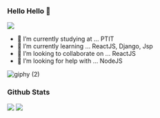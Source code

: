 ### Hello Hello 👋
<a href=https://www.facebook.com/npt3112001/> <img src="https://img.shields.io/badge/-LinkedIn-0e76a8?style=plastic&logo=linkedIn"> </a>

- 🔭 I’m currently studying at ... PTIT
- 🌱 I’m currently learning ... ReactJS, Django, Jsp
- 👯 I’m looking to collaborate on ... ReactJS
- 🤔 I’m looking for help with ... NodeJS


![giphy (2)](https://user-images.githubusercontent.com/73649278/127175471-106c365d-f2ee-44df-915e-c386cc6e886c.gif)

### Github Stats
<img src="https://github-readme-stats.vercel.app/api?username=nguyenphuctinh&theme=tokyonight&show_icons=true&count_private=true">
<img src="https://github-readme-stats.vercel.app/api/top-langs/?username=nguyenphuctinh&theme=tokyonight&layout=&langs_count=5">



